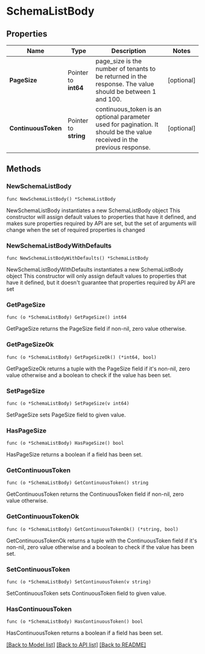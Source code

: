 # SchemaListBody

## Properties

Name | Type | Description | Notes
------------ | ------------- | ------------- | -------------
**PageSize** | Pointer to **int64** | page_size is the number of tenants to be returned in the response. The value should be between 1 and 100. | [optional] 
**ContinuousToken** | Pointer to **string** | continuous_token is an optional parameter used for pagination. It should be the value received in the previous response. | [optional] 

## Methods

### NewSchemaListBody

`func NewSchemaListBody() *SchemaListBody`

NewSchemaListBody instantiates a new SchemaListBody object
This constructor will assign default values to properties that have it defined,
and makes sure properties required by API are set, but the set of arguments
will change when the set of required properties is changed

### NewSchemaListBodyWithDefaults

`func NewSchemaListBodyWithDefaults() *SchemaListBody`

NewSchemaListBodyWithDefaults instantiates a new SchemaListBody object
This constructor will only assign default values to properties that have it defined,
but it doesn't guarantee that properties required by API are set

### GetPageSize

`func (o *SchemaListBody) GetPageSize() int64`

GetPageSize returns the PageSize field if non-nil, zero value otherwise.

### GetPageSizeOk

`func (o *SchemaListBody) GetPageSizeOk() (*int64, bool)`

GetPageSizeOk returns a tuple with the PageSize field if it's non-nil, zero value otherwise
and a boolean to check if the value has been set.

### SetPageSize

`func (o *SchemaListBody) SetPageSize(v int64)`

SetPageSize sets PageSize field to given value.

### HasPageSize

`func (o *SchemaListBody) HasPageSize() bool`

HasPageSize returns a boolean if a field has been set.

### GetContinuousToken

`func (o *SchemaListBody) GetContinuousToken() string`

GetContinuousToken returns the ContinuousToken field if non-nil, zero value otherwise.

### GetContinuousTokenOk

`func (o *SchemaListBody) GetContinuousTokenOk() (*string, bool)`

GetContinuousTokenOk returns a tuple with the ContinuousToken field if it's non-nil, zero value otherwise
and a boolean to check if the value has been set.

### SetContinuousToken

`func (o *SchemaListBody) SetContinuousToken(v string)`

SetContinuousToken sets ContinuousToken field to given value.

### HasContinuousToken

`func (o *SchemaListBody) HasContinuousToken() bool`

HasContinuousToken returns a boolean if a field has been set.


[[Back to Model list]](../README.md#documentation-for-models) [[Back to API list]](../README.md#documentation-for-api-endpoints) [[Back to README]](../README.md)


